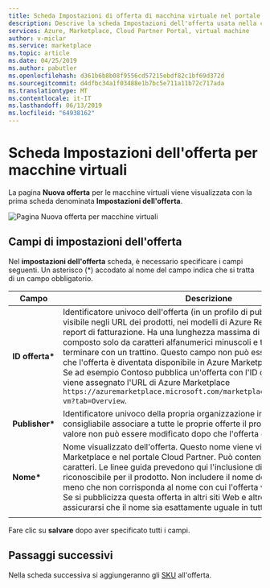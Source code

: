```yaml
---
title: Scheda Impostazioni di offerta di macchina virtuale nel portale per Cloud Partner per Azure Marketplace
description: Descrive la scheda Impostazioni dell'offerta usata nella creazione di un'offerta per macchine virtuali in Azure Marketplace.
services: Azure, Marketplace, Cloud Partner Portal, virtual machine
author: v-miclar
ms.service: marketplace
ms.topic: article
ms.date: 04/25/2019
ms.author: pabutler
ms.openlocfilehash: d361b6b8b08f9556cd57215ebdf82c1bf69d372d
ms.sourcegitcommit: d4dfbc34a1f03488e1b7bc5e711a11b72c717ada
ms.translationtype: MT
ms.contentlocale: it-IT
ms.lasthandoff: 06/13/2019
ms.locfileid: "64938162"
---
```

# <a name="virtual-machine-offer-settings-tab"></a>Scheda Impostazioni dell'offerta per macchine virtuali

La pagina **Nuova offerta** per le macchine virtuali viene visualizzata con la prima scheda denominata **Impostazioni dell'offerta**.  

![Pagina Nuova offerta per macchine virtuali](./media/publishvm_004.png)


## <a name="offer-settings-fields"></a>Campi di impostazioni dell'offerta

Nel **impostazioni dell'offerta** scheda, è necessario specificare i campi seguenti.  Un asterisco (*) accodato al nome del campo indica che si tratta di un campo obbligatorio. 

|  **Campo**       |     **Descrizione**                                                          |
|  ---------       |     ---------------                                                          |
| **ID offerta\***   | Identificatore univoco dell'offerta (in un profilo di pubblicazione). Questo ID è visibile negli URL dei prodotti, nei modelli di Azure Resource Manager e nei report di fatturazione. Ha una lunghezza massima di 50 caratteri, può essere composto solo da caratteri alfanumerici minuscoli e trattini (-), ma non può terminare con un trattino. Questo campo non può essere modificato dopo che l'offerta è diventata disponibile in Azure Marketplace. <br> Se ad esempio Contoso pubblica un'offerta con l'ID offerta **sample-vm**, gli viene assegnato l'URL di Azure Marketplace `https://azuremarketplace.microsoft.com/marketplace/apps/contoso.sample-vm?tab=Overview`. |
| **Publisher\***  | Identificatore univoco della propria organizzazione in Azure Marketplace. È consigliabile associare a tutte le proprie offerte il proprio ID editore. Questo valore non può essere modificato dopo che l'offerta è stata salvata. |
| **Nome\***       | Nome visualizzato dell'offerta. Questo nome viene visualizzato in Azure Marketplace e nel portale Cloud Partner. Può contenere massimo 50 caratteri. Le linee guida prevedono qui l'inclusione di un nome di marchio riconoscibile per il prodotto. Non includere il nome dell'organizzazione qui a meno che non corrisponda al nome con cui l'offerta viene commercializzata. Se si pubblicizza questa offerta in altri siti Web e altre pubblicazioni, assicurarsi che il nome sia esattamente uguale in tutte le pubblicazioni. |
|   |   |
 
Fare clic su **salvare** dopo aver specificato tutti i campi. 


## <a name="next-steps"></a>Passaggi successivi

Nella scheda successiva si aggiungeranno gli [SKU](./cpp-skus-tab.md) all'offerta.
